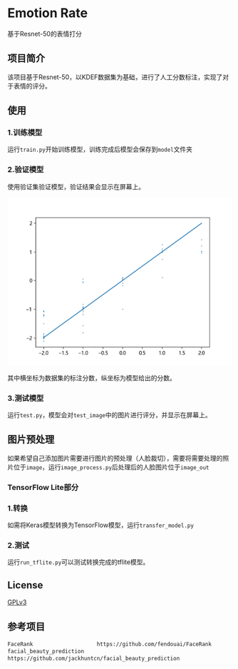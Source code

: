 # Emotion Rate
基于Resnet-50的表情打分

## 项目简介

该项目基于Resnet-50，以KDEF数据集为基础，进行了人工分数标注，实现了对于表情的评分。

## 使用

### 1.训练模型

运行`train.py`开始训练模型，训练完成后模型会保存到`model`文件夹

### 2.验证模型

使用验证集验证模型，验证结果会显示在屏幕上。



![](val.png)

其中横坐标为数据集的标注分数，纵坐标为模型给出的分数。

### 3.测试模型

运行`test.py`，模型会对`test_image`中的图片进行评分，并显示在屏幕上。

## 图片预处理

如果希望自己添加图片需要进行图片的预处理（人脸裁切），需要将需要处理的照片位于`image`，运行`image_process.py`后处理后的人脸图片位于`image_out`

### TensorFlow Lite部分

### 1.转换

如需将Keras模型转换为TensorFlow模型，运行`transfer_model.py`

### 2.测试

运行`run_tflite.py`可以测试转换完成的tflite模型。

## License

[GPLv3](https://github.com/Fewing/Emotion_Rate/blob/master/LICENSE )

## 参考项目

```
FaceRank                    https://github.com/fendouai/FaceRank
facial_beauty_prediction    https://github.com/jackhuntcn/facial_beauty_prediction
```

